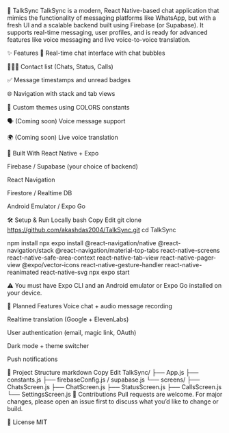 📱 TalkSync
TalkSync is a modern, React Native-based chat application that mimics the functionality of messaging platforms like WhatsApp, but with a fresh UI and a scalable backend built using Firebase (or Supabase). It supports real-time messaging, user profiles, and is ready for advanced features like voice messaging and live voice-to-voice translation.

<!-- optional if you add a demo gif -->

✨ Features
💬 Real-time chat interface with chat bubbles

🧑‍🤝‍🧑 Contact list (Chats, Status, Calls)

✅ Message timestamps and unread badges

🌐 Navigation with stack and tab views

🎨 Custom themes using COLORS constants

🗣️ (Coming soon) Voice message support

🌍 (Coming soon) Live voice translation

🔧 Built With
React Native + Expo

Firebase / Supabase (your choice of backend)

React Navigation

Firestore / Realtime DB

Android Emulator / Expo Go

🛠️ Setup & Run Locally
bash
Copy
Edit
git clone https://github.com/akashdas2004/TalkSync.git
cd TalkSync

npm install
npx expo install @react-navigation/native @react-navigation/stack @react-navigation/material-top-tabs react-native-screens react-native-safe-area-context react-native-tab-view react-native-pager-view @expo/vector-icons react-native-gesture-handler react-native-reanimated react-native-svg
npx expo start

⚠️ You must have Expo CLI and an Android emulator or Expo Go installed on your device.

🧠 Planned Features
 Voice chat + audio message recording

 Realtime translation (Google + ElevenLabs)

 User authentication (email, magic link, OAuth)

 Dark mode + theme switcher

 Push notifications

📁 Project Structure
markdown
Copy
Edit
TalkSync/
├── App.js
├── constants.js
├── firebaseConfig.js / supabase.js
└── screens/
    ├── ChatsScreen.js
    ├── ChatScreen.js
    ├── StatusScreen.js
    ├── CallsScreen.js
    └── SettingsScreen.js
🙌 Contributions
Pull requests are welcome. For major changes, please open an issue first to discuss what you’d like to change or build.

📄 License
MIT

